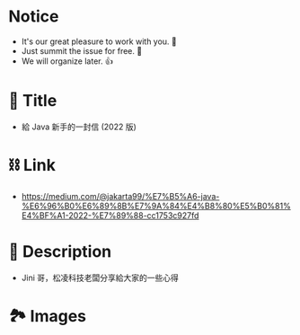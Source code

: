 # Notice
* It's our great pleasure to work with you. 👋
* Just summit the issue for free. 🥰
* We will organize later. 👍

# 👀 Title
* 給 Java 新手的一封信 (2022 版)

# ⛓ Link
* https://medium.com/@jakarta99/%E7%B5%A6-java-%E6%96%B0%E6%89%8B%E7%9A%84%E4%B8%80%E5%B0%81%E4%BF%A1-2022-%E7%89%88-cc1753c927fd

# 📜 Description
* Jini 哥，松凌科技老闆分享給大家的一些心得

# 🏞 Images
